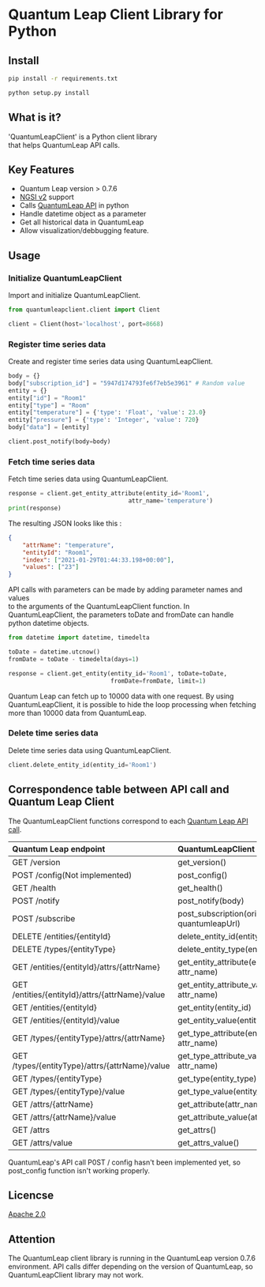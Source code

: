 # Quantum Leap Client Library for Python

## Install

```bash
pip install -r requirements.txt
```

```bash
python setup.py install
```

## What is it?
 'QuantumLeapClient' is a Python client library  
that helps QuantumLeap API calls.

## Key Features

- Quantum Leap version > 0.7.6 
- [NGSI v2](https://fiware.github.io/specifications/ngsiv2/stable) support
- Calls [QuantumLeap API](https://app.swaggerhub.com/apis/smartsdk/ngsi-tsdb/0.7) in python
- Handle datetime object as a parameter
- Get all historical data in QuantumLeap 
- Allow visualization/debbugging feature.

## Usage

### Initialize QuantumLeapClient

Import and initialize QuantumLeapClient.

```python
from quantumleapclient.client import Client

client = Client(host='localhost', port=8668)
```

### Register time series data

Create and register time series data using QuantumLeapClient.

```python
body = {}
body["subscription_id"] = "5947d174793fe6f7eb5e3961" # Random value
entity = {}
entity["id"] = "Room1"
entity["type"] = "Room"
entity["temperature"] = {'type': 'Float', 'value': 23.0}
entity["pressure"] = {'type': 'Integer', 'value': 720}
body["data"] = [entity]

client.post_notify(body=body)
```


### Fetch time series data

Fetch time series data using QuantumLeapClient.

```python
response = client.get_entity_attribute(entity_id='Room1',
                                  attr_name='temperature')
print(response)
```

The resulting JSON looks like this :

```json
{
    "attrName": "temperature",
    "entityId": "Room1",
    "index": ["2021-01-29T01:44:33.198+00:00"],
    "values": ["23"]
}
```

API calls with parameters can be made by adding parameter names and values  
to the arguments of the QuantumLeapClient function.
In QuantumLeapClient, the parameters toDate and fromDate can handle python datetime objects.

```python
from datetime import datetime, timedelta

toDate = datetime.utcnow()
fromDate = toDate - timedelta(days=1)

response = client.get_entity(entity_id='Room1', toDate=toDate,
                             fromDate=fromDate, limit=1)
```

Quantum Leap can fetch up to 10000 data with one request.
By using QuantumLeapClient, it is possible to hide the loop processing 
when fetching more than 10000 data from QuantumLeap.

### Delete time series data

Delete time series data using QuantumLeapClient.

```python
client.delete_entity_id(entity_id='Room1')
```

## Correspondence table between API call and Quantum Leap Client

The QuantumLeapClient functions correspond to each [Quantum Leap API call](https://app.swaggerhub.com/apis/smartsdk/ngsi-tsdb/0.7).

| Quantum Leap endpoint | QuantumLeapClient function |
| :--- | :--- |
| GET    /version | get_version()    |
| POST   /config(Not implemented)  | post_config()    |
| GET    /health  | get_health()     |
| POST   /notify  | post_notify(body)|
| POST   /subscribe | post_subscription(orionUrl, quantumleapUrl) |
| DELETE /entities/{entityId} | delete_entity_id(entity_id) |
| DELETE /types/{entityType} | delete_entity_type(entity_type) |
| GET    /entities/{entityId}/attrs/{attrName} | get_entity_attribute(entity_id, attr_name) |
| GET    /entities/{entityId}/attrs/{attrName}/value | get_entity_attribute_value(entity_id, attr_name) |
| GET    /entities/{entityId} | get_entity(entity_id) |
| GET    /entities/{entityId}/value | get_entity_value(entity_id) |
| GET    /types/{entityType}/attrs/{attrName} | get_type_attribute(entity_type, attr_name) |
| GET    /types/{entityType}/attrs/{attrName}/value | get_type_attribute_value(entity_type, attr_name) |
| GET    /types/{entityType} | get_type(entity_type) |
| GET    /types/{entityType}/value | get_type_value(entity_type) |
| GET    /attrs/{attrName}         | get_attribute(attr_name) |
| GET    /attrs/{attrName}/value   | get_attribute_value(attr_name) |
| GET    /attrs | get_attrs() |
| GET    /attrs/value | get_attrs_value() |

QuantumLeap's API call P0ST / config hasn't been implemented yet, so post_config function
 isn't working properly.

## Licencse

[Apache 2.0](LICENSE)

## Attention

The QuantumLeap client library is running in the QuantumLeap version 0.7.6 environment.
API calls differ depending on the version of QuantumLeap, so QuantumLeapClient library may not work.
